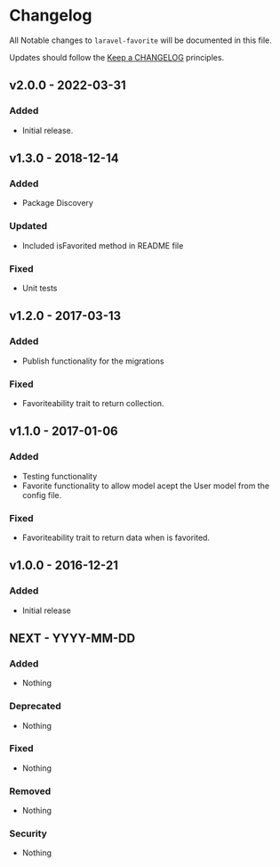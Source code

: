 # Changelog

All Notable changes to `laravel-favorite` will be documented in this file.

Updates should follow the [Keep a CHANGELOG](http://keepachangelog.com/) principles.

## v2.0.0 - 2022-03-31

### Added
- Initial release.

## v1.3.0 - 2018-12-14

### Added
- Package Discovery

### Updated
- Included isFavorited method in README file

### Fixed
- Unit tests

## v1.2.0 - 2017-03-13

### Added
- Publish functionality for the migrations

### Fixed
- Favoriteability trait to return collection.



## v1.1.0 - 2017-01-06

### Added
- Testing functionality
- Favorite functionality to allow model acept the User model from the config file.

### Fixed
- Favoriteability trait to return data when is favorited.



## v1.0.0 - 2016-12-21

### Added
- Initial release



## NEXT - YYYY-MM-DD

### Added
- Nothing

### Deprecated
- Nothing

### Fixed
- Nothing

### Removed
- Nothing

### Security
- Nothing
